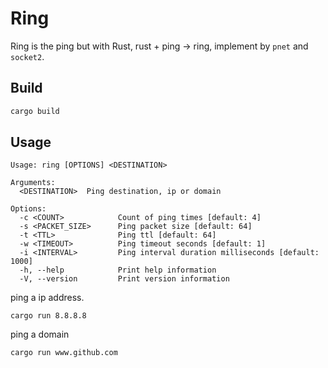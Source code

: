 # Ring

Ring is the ping but with Rust, rust + ping -> ring, implement by `pnet` and `socket2`.

## Build

```bash
cargo build
```

## Usage

```
Usage: ring [OPTIONS] <DESTINATION>

Arguments:
  <DESTINATION>  Ping destination, ip or domain

Options:
  -c <COUNT>            Count of ping times [default: 4]
  -s <PACKET_SIZE>      Ping packet size [default: 64]
  -t <TTL>              Ping ttl [default: 64]
  -w <TIMEOUT>          Ping timeout seconds [default: 1]
  -i <INTERVAL>         Ping interval duration milliseconds [default: 1000]
  -h, --help            Print help information
  -V, --version         Print version information
```

ping a ip address.

```
cargo run 8.8.8.8
```

ping a domain
```
cargo run www.github.com
```